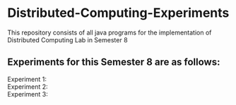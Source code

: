 # Distributed-Computing-Experiments
This repository consists of all java programs for the implementation of Distributed Computing Lab in Semester 8 

## Experiments for this Semester 8 are as follows:
Experiment 1: <br>
Experiment 2: <br>
Experiment 3:
